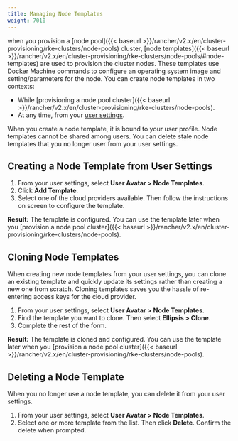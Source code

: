 ```yaml
---
title: Managing Node Templates
weight: 7010
---
```


when you provision a [node pool]({{< baseurl >}}/rancher/v2.x/en/cluster-provisioning/rke-clusters/node-pools) cluster, [node templates]({{< baseurl >}}/rancher/v2.x/en/cluster-provisioning/rke-clusters/node-pools/#node-templates) are used to provision the cluster nodes. These templates use Docker Machine commands to configure an operating system image and setting/parameters for the node. You can create node templates in two contexts:

- While [provisioning a node pool cluster]({{< baseurl >}}/rancher/v2.x/en/cluster-provisioning/rke-clusters/node-pools).
- At any time, from your [user settings](#creating-a-node-template-from-user-settings).

When you create a node template, it is bound to your user profile. Node templates cannot be shared among users. You can delete stale node templates that you no longer user from your user settings.

## Creating a Node Template from User Settings

1. From your user settings, select **User Avatar > Node Templates**.
1. Click **Add Template**.
1. Select one of the cloud providers available. Then follow the instructions on screen to configure the template.

**Result:** The template is configured. You can use the template later when you [provision a node pool cluster]({{< baseurl >}}/rancher/v2.x/en/cluster-provisioning/rke-clusters/node-pools).

## Cloning Node Templates

When creating new node templates from your user settings, you can clone an existing template and quickly update its settings rather than creating a new one from scratch. Cloning templates saves you the hassle of re-entering access keys for the cloud provider.

1. From your user settings, select **User Avatar > Node Templates**.
1. Find the template you want to clone. Then select **Ellipsis > Clone**.
1. Complete the rest of the form.

**Result:** The template is cloned and configured. You can use the template later when you [provision a node pool cluster]({{< baseurl >}}/rancher/v2.x/en/cluster-provisioning/rke-clusters/node-pools).

## Deleting a Node Template

When you no longer use a node template, you can delete it from your user settings.

1. From your user settings, select **User Avatar > Node Templates**.
1. Select one or more template from the list. Then click **Delete**. Confirm the delete when prompted.